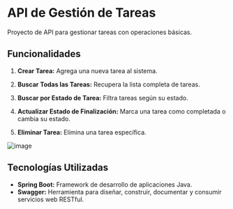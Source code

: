# API de Gestión de Tareas

Proyecto de API para gestionar tareas con operaciones básicas.

## Funcionalidades

1. **Crear Tarea:** Agrega una nueva tarea al sistema.

2. **Buscar Todas las Tareas:** Recupera la lista completa de tareas.

3. **Buscar por Estado de Tarea:** Filtra tareas según su estado.

4. **Actualizar Estado de Finalización:** Marca una tarea como completada o cambia su estado.

5. **Eliminar Tarea:** Elimina una tarea específica.

![image](https://github.com/CarlosPacheco2907/todoApp/assets/155525645/4dc1ea82-be79-4042-9465-6a09daffc019)



## Tecnologías Utilizadas

- **Spring Boot:** Framework de desarrollo de aplicaciones Java.
- **Swagger:** Herramienta para diseñar, construir, documentar y consumir servicios web RESTful.
